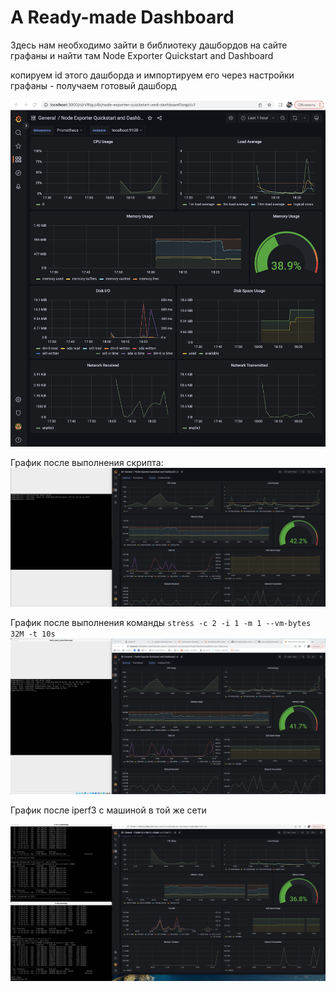# A Ready-made Dashboard

Здесь нам необходимо зайти в библиотеку дашбордов на сайте графаны и найти там Node Exporter Quickstart and Dashboard

копируем id этого дашборда и импортируем его через настройки графаны - получаем готовый дашборд

![](../img/quickstart_dash.png)

График после выполнения скрипта: 
![](../img/quickstart_test2.png)

График после выполнения команды `stress -c 2 -i 1 -m 1 --vm-bytes 32M -t 10s`
![](../img/quickstart_stress.png)

График после iperf3 с машиной в той же сети 

![](../img/check_network_iperf_grafana.png)